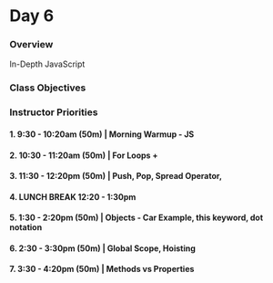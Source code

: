 # Day 6

### Overview
In-Depth JavaScript

### Class Objectives

### Instructor Priorities

#### 1. 9:30 - 10:20am (50m) | Morning Warmup - JS

#### 2. 10:30 - 11:20am (50m) | For Loops +

#### 3. 11:30 - 12:20pm (50m) | Push, Pop, Spread Operator,

#### 4. LUNCH BREAK 12:20 - 1:30pm

#### 5. 1:30 - 2:20pm (50m) | Objects - Car Example, this keyword, dot notation

#### 6. 2:30 - 3:30pm (50m) | Global Scope, Hoisting

#### 7. 3:30 - 4:20pm (50m) | Methods vs Properties
